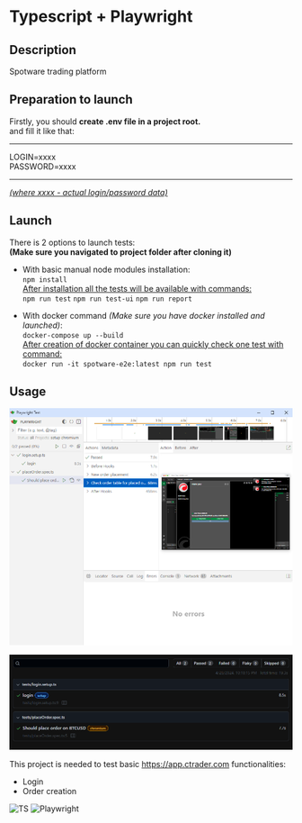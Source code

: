 # Typescript + Playwright

## Description

Spotware trading platform

## Preparation to launch

Firstly, you should **create .env file in a project root.** <br/>
and fill it like that: <br/>
<hr/>
LOGIN=xxxx <br/>
PASSWORD=xxxx <br/>
<hr/>

*<u>(where xxxx - actual login/password data)</u>*

## Launch

There is 2 options to launch tests: <br/>
**(Make sure you navigated to project folder after cloning it)**

- With basic manual node modules installation:<br/> `npm install`<br/>
  <u>After installation all the tests will be available with commands:</u> <br/>
  `npm run test`
  `npm run test-ui`
  `npm run report`


- With docker command *(Make sure you have docker installed and launched)*:<br/> `docker-compose up --build`<br/>
  <u>After creation of docker container you can quickly check one test with command:</u> <br/>
  `docker run -it spotware-e2e:latest npm run test`

## Usage

![ui tests](public/playwright-ui.png)

![reports](public/playwright-report.png)

This project is needed to test basic https://app.ctrader.com functionalities:
- Login
- Order creation

![TS](https://img.shields.io/badge/TypeScript-007ACC?style=for-the-badge&logo=typescript&logoColor=white)
![Playwright](https://img.shields.io/static/v1?style=for-the-badge&message=Playwright&color=2EAD33&logo=Playwright&logoColor=FFFFFF&label=)